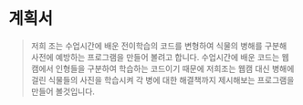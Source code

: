 # 계획서 
> 저희 조는 수업시간에 배운 전이학습의 코드를 변형하여 식물의 병해를 구분해 사전에 예방하는 프로그램을 만들어 볼려고 합니다. 수업시간에 배운 코드는 웹 캠에서 인형들을 구분하여
> 학습하는 코드이기 때문에 저희조는 웹캠 대신 병해에 걸린 식물들의 사진을 학습시켜 각 병에 대한 해결책까지 제시해보는 프로그램을 만들어 볼것입니다. 
